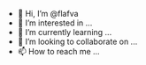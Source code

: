 - 👋 Hi, I’m @flafva
- 👀 I’m interested in ...
- 🌱 I’m currently learning ...
- 💞️ I’m looking to collaborate on ...
- 📫 How to reach me ...

<!---
flafva/flafva is a ✨ special ✨ repository because its `README.md` (this file) appears on your GitHub profile.
You can click the Preview link to take a look at your changes.
--->
